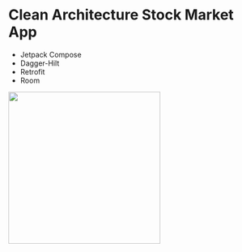 # Clean Architecture Stock Market App

- Jetpack Compose
- Dagger-Hilt
- Retrofit
- Room

<img src="https://user-images.githubusercontent.com/8398530/192728258-32dd445b-61ea-48a2-a2f3-2f4f76a980c2.jpeg" width="300">
